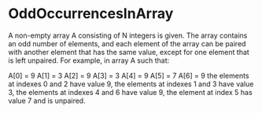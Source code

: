 # OddOccurrencesInArray
A non-empty array A consisting of N integers is given. The array contains an odd number of elements, and each element 
of the array can be paired with another element that has the same value, except for one element that is left unpaired.
For example, in array A such that:

  A[0] = 9  A[1] = 3  A[2] = 9
  A[3] = 3  A[4] = 9  A[5] = 7
  A[6] = 9
the elements at indexes 0 and 2 have value 9,
the elements at indexes 1 and 3 have value 3,
the elements at indexes 4 and 6 have value 9,
the element at index 5 has value 7 and is unpaired.
